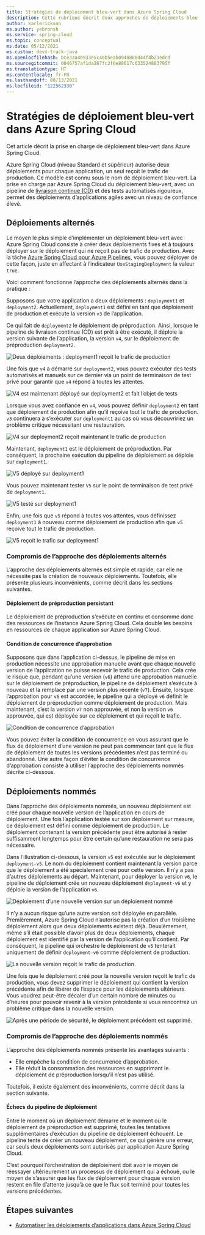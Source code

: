 ```yaml
---
title: Stratégies de déploiement bleu-vert dans Azure Spring Cloud
description: Cette rubrique décrit deux approches de déploiements bleu-vert dans Azure Spring Cloud.
author: karlerickson
ms.author: yebronsh
ms.service: spring-cloud
ms.topic: conceptual
ms.date: 05/12/2021
ms.custom: devx-track-java
ms.openlocfilehash: bce33a40933e5c40b5eab0948880d44f4b23edcd
ms.sourcegitcommit: 0046757af1da267fc2f0e88617c633524883795f
ms.translationtype: HT
ms.contentlocale: fr-FR
ms.lasthandoff: 08/13/2021
ms.locfileid: "122562330"
---
```

# <a name="blue-green-deployment-strategies-in-azure-spring-cloud"></a>Stratégies de déploiement bleu-vert dans Azure Spring Cloud

Cet article décrit la prise en charge de déploiement bleu-vert dans Azure Spring Cloud.

Azure Spring Cloud (niveau Standard et supérieur) autorise deux déploiements pour chaque application, un seul reçoit le trafic de production. Ce modèle est connu sous le nom de déploiement bleu-vert. La prise en charge par Azure Spring Cloud du déploiement bleu-vert, avec un pipeline de [livraison continue (CD)](/devops/deliver/what-is-continuous-delivery) et des tests automatisés rigoureux, permet des déploiements d’applications agiles avec un niveau de confiance élevé.

## <a name="alternating-deployments"></a>Déploiements alternés

Le moyen le plus simple d’implémenter un déploiement bleu-vert avec Azure Spring Cloud consiste à créer deux déploiements fixes et à toujours déployer sur le déploiement qui ne reçoit pas de trafic de production. Avec la tâche [Azure Spring Cloud pour Azure Pipelines](/azure/devops/pipelines/tasks/deploy/azure-spring-cloud), vous pouvez déployer de cette façon, juste en affectant à l’indicateur `UseStagingDeployment` la valeur `true`.

Voici comment fonctionne l’approche des déploiements alternés dans la pratique :

Supposons que votre application a deux déploiements : `deployment1` et `deployment2`. Actuellement, `deployment1` est défini en tant que déploiement de production et exécute la version `v3` de l’application.

Ce qui fait de `deployment2` le déploiement de préproduction. Ainsi, lorsque le pipeline de livraison continue (CD) est prêt à être exécuté, il déploie la version suivante de l’application, la version `v4`, sur le déploiement de préproduction `deployment2`.

![Deux déploiements : deployment1 reçoit le trafic de production](media/spring-cloud-blue-green-patterns/alternating-deployments-1.png)

Une fois que `v4` a démarré sur `deployment2`, vous pouvez exécuter des tests automatisés et manuels sur ce dernier via un point de terminaison de test privé pour garantir que `v4` répond à toutes les attentes.

![V4 est maintenant déployé sur deployment2 et fait l’objet de tests](media/spring-cloud-blue-green-patterns/alternating-deployments-2.png)

Lorsque vous avez confiance en `v4`, vous pouvez définir `deployment2` en tant que déploiement de production afin qu’il reçoive tout le trafic de production. `v3` continuera à s’exécuter sur `deployment1` au cas où vous découvririez un problème critique nécessitant une restauration.

![V4 sur deployment2 reçoit maintenant le trafic de production](media/spring-cloud-blue-green-patterns/alternating-deployments-3.png)

Maintenant, `deployment1` est le déploiement de préproduction. Par conséquent, la prochaine exécution du pipeline de déploiement se déploie sur `deployment1`.

![V5 déployé sur deployment1](media/spring-cloud-blue-green-patterns/alternating-deployments-4.png)

Vous pouvez maintenant tester `V5` sur le point de terminaison de test privé de `deployment1`.

![V5 testé sur deployment1](media/spring-cloud-blue-green-patterns/alternating-deployments-5.png)

Enfin, une fois que `v5` répond à toutes vos attentes, vous définissez `deployment1` à nouveau comme déploiement de production afin que `v5` reçoive tout le trafic de production.

![V5 reçoit le trafic sur deployment1](media/spring-cloud-blue-green-patterns/alternating-deployments-6.png)

### <a name="tradeoffs-of-the-alternating-deployments-approach"></a>Compromis de l’approche des déploiements alternés

L’approche des déploiements alternés est simple et rapide, car elle ne nécessite pas la création de nouveaux déploiements. Toutefois, elle présente plusieurs inconvénients, comme décrit dans les sections suivantes.

#### <a name="persistent-staging-deployment"></a>Déploiement de préproduction persistant

Le déploiement de préproduction s’exécute en continu et consomme donc des ressources de l’instance Azure Spring Cloud. Cela double les besoins en ressources de chaque application sur Azure Spring Cloud.

#### <a name="the-approval-race-condition"></a>Condition de concurrence d’approbation

Supposons que dans l’application ci-dessus, le pipeline de mise en production nécessite une approbation manuelle avant que chaque nouvelle version de l’application ne puisse recevoir le trafic de production. Cela crée le risque que, pendant qu’une version (`v6`) attend une approbation manuelle sur le déploiement de préproduction, le pipeline de déploiement s’exécute à nouveau et la remplace par une version plus récente (`v7`). Ensuite, lorsque l’approbation pour `v6` est accordée, le pipeline qui a déployé `v6` définit le déploiement de préproduction comme déploiement de production. Mais maintenant, c’est la version `v7` non approuvée, et non la version `v6` approuvée, qui est déployée sur ce déploiement et qui reçoit le trafic.

![Condition de concurrence d’approbation](media/spring-cloud-blue-green-patterns/alternating-deployments-race-condition.png)

Vous pouvez éviter la condition de concurrence en vous assurant que le flux de déploiement d’une version ne peut pas commencer tant que le flux de déploiement de toutes les versions précédentes n’est pas terminé ou abandonné. Une autre façon d’éviter la condition de concurrence d’approbation consiste à utiliser l’approche des déploiements nommés décrite ci-dessous.

## <a name="named-deployments"></a>Déploiements nommés

Dans l’approche des déploiements nommés, un nouveau déploiement est créé pour chaque nouvelle version de l’application en cours de déploiement. Une fois l’application testée sur son déploiement sur mesure, ce déploiement est défini comme déploiement de production. Le déploiement contenant la version précédente peut être autorisé à rester suffisamment longtemps pour être certain qu’une restauration ne sera pas nécessaire.

Dans l’illustration ci-dessous, la version `v5` est exécutée sur le déploiement `deployment-v5`. Le nom du déploiement contient maintenant la version parce que le déploiement a été spécialement créé pour cette version. Il n’y a pas d’autres déploiements au départ. Maintenant, pour déployer la version `v6`, le pipeline de déploiement crée un nouveau déploiement `deployment-v6` et y déploie la version de l’application `v6`.

![Déploiement d’une nouvelle version sur un déploiement nommé](media/spring-cloud-blue-green-patterns/named-deployment-1.png)

Il n’y a aucun risque qu’une autre version soit déployée en parallèle. Premièrement, Azure Spring Cloud n’autorise pas la création d’un troisième déploiement alors que deux déploiements existent déjà. Deuxièmement, même s’il était possible d’avoir plus de deux déploiements, chaque déploiement est identifié par la version de l’application qu’il contient. Par conséquent, le pipeline qui orchestre le déploiement de `v6` tenterait uniquement de définir `deployment-v6` comme déploiement de production.

![La nouvelle version reçoit le trafic de production.](media/spring-cloud-blue-green-patterns/named-deployment-2.png)

Une fois que le déploiement créé pour la nouvelle version reçoit le trafic de production, vous devez supprimer le déploiement qui contient la version précédente afin de libérer de l’espace pour les déploiements ultérieurs. Vous voudrez peut-être décaler d’un certain nombre de minutes ou d’heures pour pouvoir revenir à la version précédente si vous rencontrez un problème critique dans la nouvelle version.

![Après une période de sécurité, le déploiement précédent est supprimé.](media/spring-cloud-blue-green-patterns/named-deployment-3.png)

### <a name="tradeoffs-of-the-named-deployments-approach"></a>Compromis de l’approche des déploiements nommés

L’approche des déploiements nommés présente les avantages suivants :

* Elle empêche la condition de concurrence d’approbation.
* Elle réduit la consommation des ressources en supprimant le déploiement de préproduction lorsqu’il n’est pas utilisé.

Toutefois, il existe également des inconvénients, comme décrit dans la section suivante.

#### <a name="deployment-pipeline-failures"></a>Échecs du pipeline de déploiement

Entre le moment où un déploiement démarre et le moment où le déploiement de préproduction est supprimé, toutes les tentatives supplémentaires d’exécution du pipeline de déploiement échouent. Le pipeline tente de créer un nouveau déploiement, ce qui génère une erreur, car seuls deux déploiements sont autorisés par application Azure Spring Cloud.

C’est pourquoi l’orchestration de déploiement doit avoir le moyen de réessayer ultérieurement un processus de déploiement qui a échoué, ou le moyen de s’assurer que les flux de déploiement pour chaque version restent en file d’attente jusqu’à ce que le flux soit terminé pour toutes les versions précédentes.

## <a name="next-steps"></a>Étapes suivantes

* [Automatiser les déploiements d’applications dans Azure Spring Cloud](./how-to-cicd.md)
